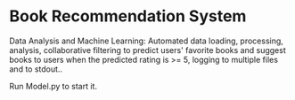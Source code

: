 # Book Recommendation System
Data Analysis and Machine Learning: 
Automated data loading, processing, analysis, collaborative filtering to predict users' favorite books and suggest books to users when the predicted rating is >= 5, logging to multiple files and to stdout..

Run Model.py to start it.
